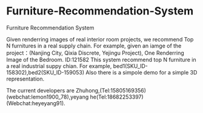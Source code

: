 # Furniture-Recommendation-System
Furniture Recommendation System

Given renderring images of real interior room projects, we recommend Top N furnitures in a real supply chain.
For example, given an iamge of the project：(Nanjing City, Qixia Discrete, Yejingu Project), One Renderring Image of the Bedroom.
ID:121582 
This system recommend top N furniture in a real industrial suppy chian. For example, bed1(SKU_ID-158302),bed2(SKU_ID-159053)
Also there is a simpole demo for a simple 3D representation.

The current developers are Zhuhong,(Tel:15805169356)(webchat:lemon1900_78),yeyang he(Tel:18682253397)(Webchat:heyeyang91).
